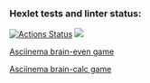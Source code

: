 ### Hexlet tests and linter status:
[![Actions Status](https://github.com/vvichgirl/frontend-project-44/actions/workflows/hexlet-check.yml/badge.svg)](https://github.com/vvichgirl/frontend-project-44/actions)
<a href="https://codeclimate.com/github/vvichgirl/frontend-project-44/maintainability"><img src="https://api.codeclimate.com/v1/badges/3ffb6d829dc48905166a/maintainability" /></a>
<p><a href="https://asciinema.org/a/DBZyLBqu9NvGQdQlpjh9Kf7Zz">Asciinema brain-even game</a></p>
<p><a href="https://asciinema.org/a/HSKrcCfN3OImz33Tf7aH0atUa">Asciinema brain-calc game</a></p>